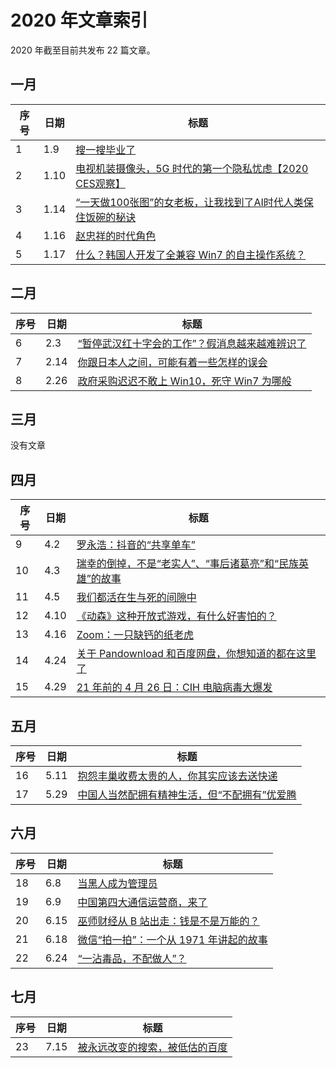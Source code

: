 # 2020 年文章索引

2020 年截至目前共发布 22 篇文章。

## 一月

| 序号 | 日期 | 标题                                                         |
| ---- | ---- | ------------------------------------------------------------ |
| 1    | 1.9  | [搜一搜毕业了](/2020/0109)                                   |
| 2    | 1.10 | [电视机装摄像头，5G 时代的第一个隐私忧虑【2020 CES观察】](/2020/0110) |
| 3    | 1.14 | [“一天做100张图”的女老板，让我找到了AI时代人类保住饭碗的秘诀](/2020/0114) |
| 4    | 1.16 | [赵忠祥的时代角色](/2020/0116)                               |
| 5    | 1.17 | [什么？韩国人开发了全兼容 Win7 的自主操作系统？](/2020/0117) |

## 二月

| 序号 | 日期 | 标题                                                         |
| ---- | ---- | ------------------------------------------------------------ |
| 6    | 2.3  | [“暂停武汉红十字会的工作”？假消息越来越难辨识了](/2020/0203) |
| 7    | 2.14 | [你跟日本人之间，可能有着一些怎样的误会](/2020/0214)         |
| 8    | 2.26 | [政府采购迟迟不敢上 Win10，死守 Win7 为哪般](/2020/0226)     |

## 三月

没有文章

## 四月

| 序号 | 日期 | 标题                                                         |
| ---- | ---- | ------------------------------------------------------------ |
| 9    | 4.2  | [罗永浩：抖音的“共享单车”](/2020/0402)                       |
| 10   | 4.3  | [瑞幸的倒掉，不是“老实人”、“事后诸葛亮”和“民族英雄”的故事](/2020/0403) |
| 11   | 4.5  | [我们都活在生与死的间隙中](/2020/0405)                       |
| 12   | 4.10 | [《动森》这种开放式游戏，有什么好害怕的？](/2020/0410)       |
| 13   | 4.16 | [Zoom：一只缺钙的纸老虎](/2020/0416)                         |
| 14   | 4.24 | [关于 Pandownload 和百度网盘，你想知道的都在这里了](/2020/0424) |
| 15   | 4.29 | [21 年前的 4 月 26 日：CIH 电脑病毒大爆发](/2020/0429)       |

## 五月

| 序号 | 日期 | 标题                                                       |
| ---- | ---- | ---------------------------------------------------------- |
| 16   | 5.11 | [抱怨丰巢收费太贵的人，你其实应该去送快递](/2020/0511)     |
| 17   | 5.29 | [中国人当然配拥有精神生活，但“不配拥有”优爱腾](/2020/0529) |

## 六月

| 序号 | 日期 | 标题                                                 |
| ---- | ---- | ---------------------------------------------------- |
| 18   | 6.8  | [当黑人成为管理员](/2020/0608)                       |
| 19   | 6.9  | [中国第四大通信运营商，来了](/2020/0609)             |
| 20   | 6.15 | [巫师财经从 B 站出走：钱是不是万能的？](/2020/0615)  |
| 21   | 6.18 | [微信“拍一拍”：一个从 1971 年讲起的故事](/2020/0618) |
| 22   | 6.24 | [“一沾毒品，不配做人”？](/2020/0624)                 |

## 七月

| 序号 | 日期 | 标题                                         |
| ---- | ---- | -------------------------------------------- |
| 23   | 7.15 | [被永远改变的搜索，被低估的百度](/2020/0715) |
